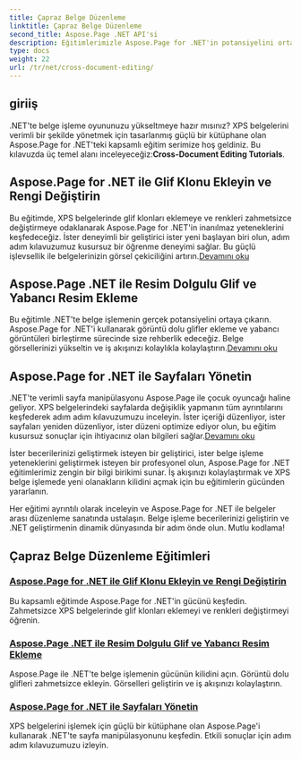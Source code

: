 ```yaml
---
title: Çapraz Belge Düzenleme
linktitle: Çapraz Belge Düzenleme
second_title: Aspose.Page .NET API'si
description: Eğitimlerimizle Aspose.Page for .NET'in potansiyelini ortaya çıkarın. XPS belgelerinde glif klonları ekleyin, renkleri değiştirin ve sayfaları zahmetsizce değiştirin.
type: docs
weight: 22
url: /tr/net/cross-document-editing/
---
```


## giriiş

 .NET'te belge işleme oyununuzu yükseltmeye hazır mısınız? XPS belgelerini verimli bir şekilde yönetmek için tasarlanmış güçlü bir kütüphane olan Aspose.Page for .NET'teki kapsamlı eğitim serimize hoş geldiniz. Bu kılavuzda üç temel alanı inceleyeceğiz:**Cross-Document Editing Tutorials**.

## Aspose.Page for .NET ile Glif Klonu Ekleyin ve Rengi Değiştirin

 Bu eğitimde, XPS belgelerinde glif klonları eklemeye ve renkleri zahmetsizce değiştirmeye odaklanarak Aspose.Page for .NET'in inanılmaz yeteneklerini keşfedeceğiz. İster deneyimli bir geliştirici ister yeni başlayan biri olun, adım adım kılavuzumuz kusursuz bir öğrenme deneyimi sağlar. Bu güçlü işlevsellik ile belgelerinizin görsel çekiciliğini artırın.[Devamını oku](./add-glyph-clone-and-change-color/)

## Aspose.Page .NET ile Resim Dolgulu Glif ve Yabancı Resim Ekleme

Bu eğitimle .NET'te belge işlemenin gerçek potansiyelini ortaya çıkarın. Aspose.Page for .NET'i kullanarak görüntü dolu glifler ekleme ve yabancı görüntüleri birleştirme sürecinde size rehberlik edeceğiz. Belge görsellerinizi yükseltin ve iş akışınızı kolaylıkla kolaylaştırın.[Devamını oku](./add-image-filled-glyph-and-foreign-image/)

## Aspose.Page for .NET ile Sayfaları Yönetin

 .NET'te verimli sayfa manipülasyonu Aspose.Page ile çocuk oyuncağı haline geliyor. XPS belgelerindeki sayfalarda değişiklik yapmanın tüm ayrıntılarını keşfederek adım adım kılavuzumuzu inceleyin. İster içeriği düzenliyor, ister sayfaları yeniden düzenliyor, ister düzeni optimize ediyor olun, bu eğitim kusursuz sonuçlar için ihtiyacınız olan bilgileri sağlar.[Devamını oku](./manipulate-pages/)

İster becerilerinizi geliştirmek isteyen bir geliştirici, ister belge işleme yeteneklerini geliştirmek isteyen bir profesyonel olun, Aspose.Page for .NET eğitimlerimiz zengin bir bilgi birikimi sunar. İş akışınızı kolaylaştırmak ve XPS belge işlemede yeni olanakların kilidini açmak için bu eğitimlerin gücünden yararlanın.

Her eğitimi ayrıntılı olarak inceleyin ve Aspose.Page for .NET ile belgeler arası düzenleme sanatında ustalaşın. Belge işleme becerilerinizi geliştirin ve .NET geliştirmenin dinamik dünyasında bir adım önde olun. Mutlu kodlama!
## Çapraz Belge Düzenleme Eğitimleri
### [Aspose.Page for .NET ile Glif Klonu Ekleyin ve Rengi Değiştirin](./add-glyph-clone-and-change-color/)
Bu kapsamlı eğitimde Aspose.Page for .NET'in gücünü keşfedin. Zahmetsizce XPS belgelerinde glif klonları eklemeyi ve renkleri değiştirmeyi öğrenin.
### [Aspose.Page .NET ile Resim Dolgulu Glif ve Yabancı Resim Ekleme](./add-image-filled-glyph-and-foreign-image/)
Aspose.Page ile .NET'te belge işlemenin gücünün kilidini açın. Görüntü dolu glifleri zahmetsizce ekleyin. Görselleri geliştirin ve iş akışınızı kolaylaştırın.
### [Aspose.Page for .NET ile Sayfaları Yönetin](./manipulate-pages/)
XPS belgelerini işlemek için güçlü bir kütüphane olan Aspose.Page'i kullanarak .NET'te sayfa manipülasyonunu keşfedin. Etkili sonuçlar için adım adım kılavuzumuzu izleyin.
